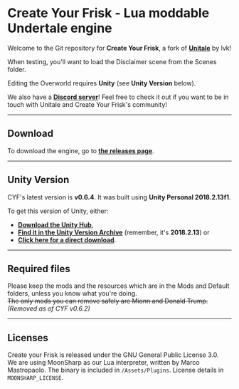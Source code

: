 # Create Your Frisk - Lua moddable Undertale engine

Welcome to the Git repository for **Create Your Frisk**, a fork of [**Unitale**](https://github.com/lvk/Unitale/) by lvk!

When testing, you'll want to load the Disclaimer scene from the Scenes folder.

Editing the Overworld requires **Unity** (see **Unity Version** below).

We also have a [**Discord server**](https://discord.gg/GFJ5277)! Feel free to check it out if you want to be in touch with Unitale and Create Your Frisk's community!

***

## Download

To download the engine, go to [**the releases page**](https://github.com/RhenaudTheLukark/CreateYourFrisk/releases).

***

## Unity Version

CYF's latest version is **v0.6.4**. It was built using **Unity Personal 2018.2.13f1**.

To get this version of Unity, either:

* [**Download the Unity Hub**](https://unity3d.com/get-unity/download),  
* [**Find it in the Unity Version Archive**](https://unity3d.com/get-unity/download/archive) (remember, it's **2018.2.13**) or  
* [**Click here for a direct download**](https://netstorage.unity3d.com/unity/83fbdcd35118/UnityDownloadAssistant-2018.2.13f1.exe).

***

## Required files

Please keep the mods and the resources which are in the Mods and Default folders, unless you know what you're doing.  
~~The only mods you can remove safely are Mionn and Donald Trump.~~ *(Removed as of CYF v0.6.2)*

***

## Licenses

Create your Frisk is released under the GNU General Public License 3.0.  
We are using MoonSharp as our Lua interpreter, written by Marco Mastropaolo. The binary is included in `/Assets/Plugins`. License details in `MOONSHARP_LICENSE`.
